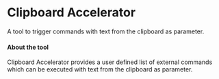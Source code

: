 # Clipboard Accelerator
A tool to trigger commands with text from the clipboard as parameter.

#### About the tool ####
Clipboard Accelerator provides a user defined list of external commands which can be executed with text from the clipboard as parameter.
